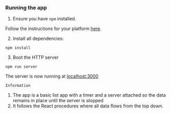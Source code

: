 ### Running the app

1. Ensure you have `npm` installed.

Follow the instructions for your platform [here](https://github.com/npm/npm).

2. Install all dependencies:

````
npm install
````

3. Boot the HTTP server

````
npm run server
````

The server is now running at [localhost:3000](localhost:3000)


````
Information
````


1. The app is a basic list app with a timer and a server attached so the data remains in place until the server is stopped
2. It follows the React procedures where all data flows from the top down.
